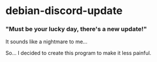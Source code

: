 # debian-discord-update
### "Must be your lucky day, there's a new update!"

<p>It sounds like a nightmare to me...</p>
<p>So... I decided to create this program to make it less painful.</p>
